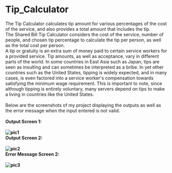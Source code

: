 # Tip_Calculator
The Tip Calculator calculates tip amount for various percentages of the cost of the service, and also provides a total amount that includes the tip.</br>
The Shared Bill Tip Calculator considers the cost of the service, number of people, and chosen tip percentage to calculate the tip per person, as well as the total cost per person.</br>
A tip or gratuity is an extra sum of money paid to certain service workers for a provided service. Tip amounts, as well as acceptance, vary in different parts of the world. In some countries in East Asia such as Japan, tips are seen as insulting and can sometimes be interpreted as a bribe. In yet other countries such as the United States, tipping is widely expected, and in many cases, is even factored into a service worker's compensation towards satisfying the minimum wage requirement. This is important to note, since although tipping is entirely voluntary, many servers depend on tips to make a living in countries like the United States. </br>
</br> Below are the screenshots of my project displaying the outputs as well as the error message when the input entered is not valid. </br>
</br><b>Output Screen 1: <b></br></br>
![pic1](https://user-images.githubusercontent.com/55443821/121081230-0ab02700-c7fa-11eb-8576-0ca351efdc9d.png)
</br><b>Output Screen 2: <b></br></br>
![pic2](https://user-images.githubusercontent.com/55443821/121081566-81e5bb00-c7fa-11eb-8560-8a791dbbd875.png)
</br><b>Error Message Screen 2: <b></br></br>
![pic3](https://user-images.githubusercontent.com/55443821/121081576-8611d880-c7fa-11eb-853b-3eaf5d89d818.png)
